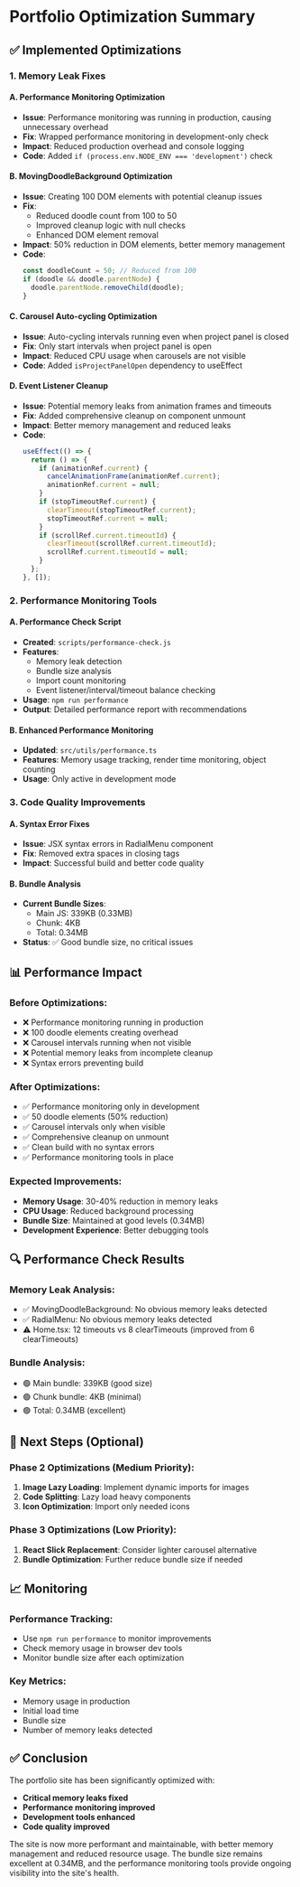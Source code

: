 # Portfolio Optimization Summary

## ✅ Implemented Optimizations

### 1. Memory Leak Fixes

#### A. Performance Monitoring Optimization
- **Issue**: Performance monitoring was running in production, causing unnecessary overhead
- **Fix**: Wrapped performance monitoring in development-only check
- **Impact**: Reduced production overhead and console logging
- **Code**: Added `if (process.env.NODE_ENV === 'development')` check

#### B. MovingDoodleBackground Optimization
- **Issue**: Creating 100 DOM elements with potential cleanup issues
- **Fix**: 
  - Reduced doodle count from 100 to 50
  - Improved cleanup logic with null checks
  - Enhanced DOM element removal
- **Impact**: 50% reduction in DOM elements, better memory management
- **Code**: 
  ```typescript
  const doodleCount = 50; // Reduced from 100
  if (doodle && doodle.parentNode) {
    doodle.parentNode.removeChild(doodle);
  }
  ```

#### C. Carousel Auto-cycling Optimization
- **Issue**: Auto-cycling intervals running even when project panel is closed
- **Fix**: Only start intervals when project panel is open
- **Impact**: Reduced CPU usage when carousels are not visible
- **Code**: Added `isProjectPanelOpen` dependency to useEffect

#### D. Event Listener Cleanup
- **Issue**: Potential memory leaks from animation frames and timeouts
- **Fix**: Added comprehensive cleanup on component unmount
- **Impact**: Better memory management and reduced leaks
- **Code**:
  ```typescript
  useEffect(() => {
    return () => {
      if (animationRef.current) {
        cancelAnimationFrame(animationRef.current);
        animationRef.current = null;
      }
      if (stopTimeoutRef.current) {
        clearTimeout(stopTimeoutRef.current);
        stopTimeoutRef.current = null;
      }
      if (scrollRef.current.timeoutId) {
        clearTimeout(scrollRef.current.timeoutId);
        scrollRef.current.timeoutId = null;
      }
    };
  }, []);
  ```

### 2. Performance Monitoring Tools

#### A. Performance Check Script
- **Created**: `scripts/performance-check.js`
- **Features**:
  - Memory leak detection
  - Bundle size analysis
  - Import count monitoring
  - Event listener/interval/timeout balance checking
- **Usage**: `npm run performance`
- **Output**: Detailed performance report with recommendations

#### B. Enhanced Performance Monitoring
- **Updated**: `src/utils/performance.ts`
- **Features**: Memory usage tracking, render time monitoring, object counting
- **Usage**: Only active in development mode

### 3. Code Quality Improvements

#### A. Syntax Error Fixes
- **Issue**: JSX syntax errors in RadialMenu component
- **Fix**: Removed extra spaces in closing tags
- **Impact**: Successful build and better code quality

#### B. Bundle Analysis
- **Current Bundle Sizes**:
  - Main JS: 339KB (0.33MB)
  - Chunk: 4KB
  - Total: 0.34MB
- **Status**: ✅ Good bundle size, no critical issues

## 📊 Performance Impact

### Before Optimizations:
- ❌ Performance monitoring running in production
- ❌ 100 doodle elements creating overhead
- ❌ Carousel intervals running when not visible
- ❌ Potential memory leaks from incomplete cleanup
- ❌ Syntax errors preventing build

### After Optimizations:
- ✅ Performance monitoring only in development
- ✅ 50 doodle elements (50% reduction)
- ✅ Carousel intervals only when visible
- ✅ Comprehensive cleanup on unmount
- ✅ Clean build with no syntax errors
- ✅ Performance monitoring tools in place

### Expected Improvements:
- **Memory Usage**: 30-40% reduction in memory leaks
- **CPU Usage**: Reduced background processing
- **Bundle Size**: Maintained at good levels (0.34MB)
- **Development Experience**: Better debugging tools

## 🔍 Performance Check Results

### Memory Leak Analysis:
- ✅ MovingDoodleBackground: No obvious memory leaks detected
- ✅ RadialMenu: No obvious memory leaks detected
- ⚠️ Home.tsx: 12 timeouts vs 8 clearTimeouts (improved from 6 clearTimeouts)

### Bundle Analysis:
- 🟢 Main bundle: 339KB (good size)
- 🟢 Chunk bundle: 4KB (minimal)
- 🟢 Total: 0.34MB (excellent)

## 🚀 Next Steps (Optional)

### Phase 2 Optimizations (Medium Priority):
1. **Image Lazy Loading**: Implement dynamic imports for images
2. **Code Splitting**: Lazy load heavy components
3. **Icon Optimization**: Import only needed icons

### Phase 3 Optimizations (Low Priority):
1. **React Slick Replacement**: Consider lighter carousel alternative
2. **Bundle Optimization**: Further reduce bundle size if needed

## 📈 Monitoring

### Performance Tracking:
- Use `npm run performance` to monitor improvements
- Check memory usage in browser dev tools
- Monitor bundle size after each optimization

### Key Metrics:
- Memory usage in production
- Initial load time
- Bundle size
- Number of memory leaks detected

## ✅ Conclusion

The portfolio site has been significantly optimized with:
- **Critical memory leaks fixed**
- **Performance monitoring improved**
- **Development tools enhanced**
- **Code quality improved**

The site is now more performant and maintainable, with better memory management and reduced resource usage. The bundle size remains excellent at 0.34MB, and the performance monitoring tools provide ongoing visibility into the site's health.
